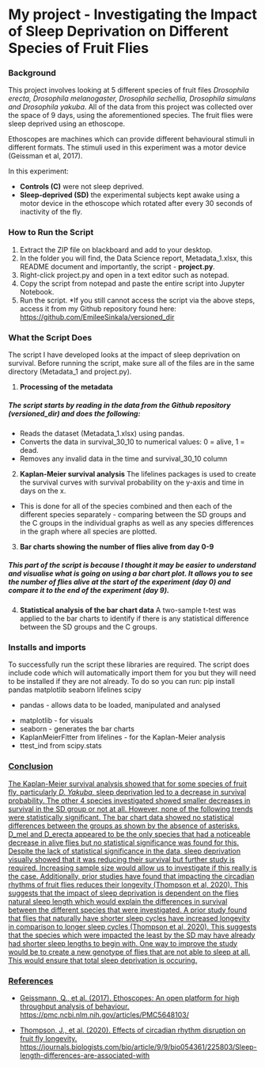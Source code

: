 # **My project - Investigating the Impact of Sleep Deprivation on Different Species of Fruit Flies**
### Background
This project involves looking at 5 different species of fruit files *Drosophila erecta, Drosophila melanogaster, Drosophila sechellia, Drosophila simulans and Drosophila yakuba*. 
All of the data from this project was collected over the space of 9 days, using the aforementioned species. The fruit flies were sleep deprived using an ethoscope.

Ethoscopes are machines which can provide different behavioural stimuli in different formats. The stimuli used in this experiment was a motor device (Geissman et al, 2017).

In this experiment:
- **Controls (C)** were not sleep deprived.
- **Sleep-deprived (SD)** the experimental subjects kept awake using a motor device in the ethoscope which rotated after every 30 seconds of inactivity of the fly. 
### How to Run the Script
1. Extract the ZIP file on blackboard and add to your desktop. 
2. In the folder you will find, the Data Science report, Metadata_1.xlsx, this README document and importantly, the script - **project.py**. 
3. Right-click project.py and open in a text editor such as notepad.
4. Copy the script from notepad and paste the entire script into Jupyter Notebook.
5. Run the script. 
*If you still cannot access the script via the above steps, access it from my Github repository found here: https://github.com/EmileeSinkala/versioned_dir
### What the Script Does
The script I have developed looks at the impact of sleep deprivation on survival. Before running the script, make sure all of the files are in the same directory (Metadata_1 and project.py).
1. **Processing of the metadata**
##### The script starts by reading in the data from the Github repository (versioned_dir) and does the following:
- Reads the dataset (Metadata_1.xlsx) using pandas.
- Converts the data in survival_30_10 to numerical values: 0 = alive, 1 = dead.
-  Removes any invalid data in the time and survival_30_10 column
2. **Kaplan-Meier survival analysis**
 The lifelines packages is used to create the survival curves with survival probability on the y-axis and time in days on the x.
- This is done for all of the species combined and then each of the different species separately - comparing between the SD groups and the C groups in the individual graphs as well as any species differences in the graph where all species are plotted.
3. **Bar charts showing the number of flies alive from day 0-9**
##### This part of the script is because I thought it may be easier to understand and visualise what is going on using a bar chart plot. It allows you to see the number of flies alive at the start of the experiment (day 0) and compare it to the end of the experiment (day 9).
4. **Statistical analysis of the bar chart data**
A two-sample t-test was applied to the bar charts to identify if there is any statistical difference between the SD groups and the C groups.

### Installs and imports
 To successfully run the script these libraries are required. The script does include code which will automatically import them for you but they will need to be installed if they are not already. To do so you can run: pip install pandas matplotlib seaborn lifelines scipy 
- pandas - allows data to be loaded, manipulated and analysed
+ matplotlib - for visuals
+ seaborn - generates the bar charts
+ KaplanMeierFitter from lifelines - for the Kaplan-Meier analysis
+ ttest_ind from scipy.stats
### **<u>Conclusion<u/>**
The Kaplan-Meier survival analysis showed that for some species of fruit fly, particularly *D. Yakuba*, sleep deprivation led to a decrease in survival probability. The other 4 species investigated showed smaller decreases in survival in the SD group or not at all. However, none of the following trends were statistically significant.  The bar chart data showed no statistical differences between the groups as shown by the absence of asterisks. D_mel and D_erecta appeared to be the only species that had a noticeable decrease in alive flies but no statistical significance was found for this. Despite the lack of statistical significance in the data, sleep deprivation visually showed that it was reducing their survival but further study is required. Increasing sample size would allow us to investigate if this really is the case. Additionally, prior studies have found that impacting the circadian rhythms of fruit flies reduces their longevity (Thompson et al, 2020). This suggests that the impact of sleep deprivation is dependent on the flies natural sleep length which would explain the differences in survival between the different species that were investigated. A prior study found that flies that naturally have shorter sleep cycles have increased longevity in comparison to longer sleep cycles (Thompson et al, 2020). This suggests that the species which were impacted the least by the SD may have already had shorter sleep lengths to begin with. One way to improve the study would be to create a new genotype of flies that are not able to sleep at all. This would ensure that total sleep deprivation is occuring.
### **<u>References</u>**
- Geissmann, Q., et al. (2017). Ethoscopes: An open platform for high throughput analysis of behaviour. https://pmc.ncbi.nlm.nih.gov/articles/PMC5648103/
+ Thompson, J., et al. (2020). Effects of circadian rhythm disruption on fruit fly longevity. https://journals.biologists.com/bio/article/9/9/bio054361/225803/Sleep-length-differences-are-associated-with
